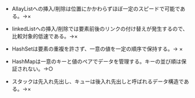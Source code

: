  - AllayListへの挿入/削除は位置にかかわらずほぼ一定のスピードで可能である。→×

 - linkedListへの挿入/削除では要素前後のリンクの付け替えが発生するので、比較対象的低速である。→×

 - HashSetは要素の重複を許さず、一意の値を一定の順序で保持する。→ ×

 - HashMapは一意のキーと値のペアでデータを管理する。キーの並び順は保証されない。→○

 - スタックは先入れ先出し、キューは後入れ先出しと呼ばれるデータ構造である。→×
